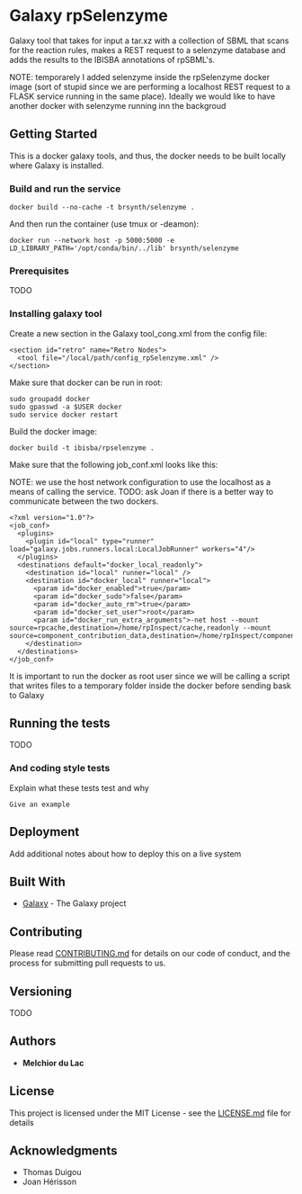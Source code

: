 # Galaxy rpSelenzyme

Galaxy tool that takes for input a tar.xz with a collection of SBML that scans for the reaction rules, makes a REST request to a selenzyme database and adds the results to the IBISBA annotations of rpSBML's. 

NOTE: temporarely I added selenzyme inside the rpSelenzyme docker image (sort of stupid since we are performing a localhost REST request to a FLASK service running in the same place). Ideally we would like to have another docker with selenzyme running inn the backgroud

## Getting Started

This is a docker galaxy tools, and thus, the docker needs to be built locally where Galaxy is installed. 

### Build and run the service

```
docker build --no-cache -t brsynth/selenzyme .
```

And then run the container (use tmux or -deamon):

```
docker run --network host -p 5000:5000 -e LD_LIBRARY_PATH='/opt/conda/bin/../lib' brsynth/selenzyme
```

### Prerequisites

TODO

### Installing galaxy tool

Create a new section in the Galaxy tool_cong.xml from the config file:

```
<section id="retro" name="Retro Nodes">
  <tool file="/local/path/config_rpSelenzyme.xml" />
</section>
```

Make sure that docker can be run in root:

```
sudo groupadd docker
sudo gpasswd -a $USER docker
sudo service docker restart
```

Build the docker image:

```
docker build -t ibisba/rpselenzyme .
```

Make sure that the following job_conf.xml looks like this:

NOTE: we use the host network configuration to use the localhost as a means of calling the service. TODO: ask Joan if there is a better way to communicate between the two dockers.

```
<?xml version="1.0"?>
<job_conf>
  <plugins>
    <plugin id="local" type="runner" load="galaxy.jobs.runners.local:LocalJobRunner" workers="4"/>
  </plugins>
  <destinations default="docker_local_readonly">
    <destination id="local" runner="local" />
    <destination id="docker_local" runner="local">
      <param id="docker_enabled">true</param>
      <param id="docker_sudo">false</param>
      <param id="docker_auto_rm">true</param>
      <param id="docker_set_user">root</param>
      <param id="docker_run_extra_arguments">-net host --mount source=rpcache,destination=/home/rpInspect/cache,readonly --mount source=component_contribution_data,destination=/home/rpInspect/component_contribution/data,readonly</param>
    </destination>
  </destinations>
</job_conf>
```

It is important to run the docker as root user since we will be calling a script that writes files to a temporary folder inside the docker before sending bask to Galaxy

## Running the tests

TODO

### And coding style tests

Explain what these tests test and why

```
Give an example
```

## Deployment

Add additional notes about how to deploy this on a live system

## Built With

* [Galaxy](https://galaxyproject.org) - The Galaxy project

## Contributing

Please read [CONTRIBUTING.md](https://gist.github.com/PurpleBooth/b24679402957c63ec426) for details on our code of conduct, and the process for submitting pull requests to us.

## Versioning

TODO

## Authors

* **Melchior du Lac** 

## License

This project is licensed under the MIT License - see the [LICENSE.md](LICENSE.md) file for details

## Acknowledgments

* Thomas Duigou
* Joan Hérisson

